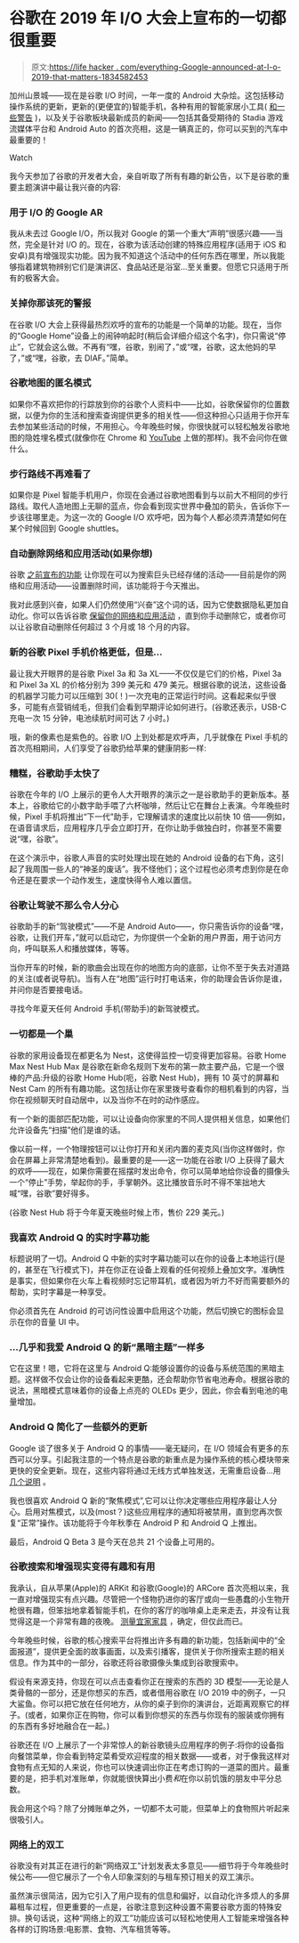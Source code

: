 # 谷歌在 2019 年 I/O 大会上宣布的一切都很重要

> 原文:[https://life hacker . com/everything-Google-announced-at-I-o-2019-that-matters-1834582453](https://lifehacker.com/everything-google-announced-at-i-o-2019-that-matters-1834582453)

加州山景城——现在是谷歌 I/O 时间，一年一度的 Android 大杂烩。这包括移动操作系统的更新，更新的(更便宜的)智能手机，各种有用的智能家居小工具( [和一些警告](https://lifehacker.com/how-to-prevent-google-from-saving-your-voice-recordings-1834414389) )，以及关于谷歌板块最新成员的新闻——包括其备受期待的 Stadia 游戏流媒体平台和 Android Auto 的首次亮相，这是一辆真正的，你可以买到的汽车中最重要的！

Watch

我今天参加了谷歌的开发者大会，亲自听取了所有有趣的新公告，以下是谷歌的重要主题演讲中最让我兴奋的内容:

### 用于 I/O 的 Google AR

我从未去过 Google I/O，所以我对 Google 的第一个重大“声明”很感兴趣——当然，完全是针对 I/O 的。现在，谷歌为该活动创建的特殊应用程序(适用于 iOS 和安卓)具有增强现实功能。因为我不知道这个活动中的任何东西在哪里，所以我能够指着建筑物辨别它们是演讲区、食品站还是浴室...至关重要。但愿它只适用于所有的极客大会。

### 关掉你那该死的警报

在谷歌 I/O 大会上获得最热烈欢呼的宣布的功能是一个简单的功能。现在，当你的“Google Home”设备上的闹钟响起时(稍后会详细介绍这个名字)，你只需说“停止”，它就会这么做。不再有“嘿，谷歌，别闹了，”或“嘿，谷歌，这太他妈的早了，”或“嘿，谷歌，去 DIAF。”简单。

### 谷歌地图的匿名模式

如果你不喜欢把你的行踪放到你的谷歌个人资料中——比如，谷歌保留你的位置数据，以便为你的生活和搜索查询提供更多的相关性——但这种担心只适用于你开车去参加某些活动的时候，不用担心。今年晚些时候，你很快就可以轻松触发谷歌地图的隐姓埋名模式(就像你在 Chrome 和 [YouTube](https://lifehacker.com/how-to-use-youtubes-incognito-mode-1827488307) 上做的那样)。我不会问你在做什么。

### 步行路线不再难看了

如果你是 Pixel 智能手机用户，你现在会通过谷歌地图看到与以前大不相同的步行路线。取代人造地图上无聊的蓝点，你会看到现实世界中叠加的箭头，告诉你下一步该往哪里走。为这一次的 Google I/O 欢呼吧，因为每个人都必须弄清楚如何在某个时候回到 Google shuttles。

### 自动删除网络和应用活动(如果你想)

谷歌 [之前宣布的功能](https://gizmodo.com/google-introduces-new-feature-to-auto-delete-your-locat-1834453115) 让你现在可以为搜索巨头已经存储的活动——目前是你的网络和应用活动——设置删除时间，该功能将于今天推出。

我对此感到兴奋，如果人们仍然使用“兴奋”这个词的话，因为它使数据隐私更加自动化。你可以告诉谷歌 [保留你的网络和应用活动](https://myactivity.google.com/) ，直到你手动删除它，或者你可以让谷歌自动删除任何超过 3 个月或 18 个月的内容。

### 新的谷歌 Pixel 手机价格更低，但是...

最让我大开眼界的是谷歌 Pixel 3a 和 3a XL——不仅仅是它们的价格，Pixel 3a 和 Pixel 3a XL 的价格分别为 399 美元和 479 美元。根据谷歌的说法，这些设备的机器学习能力可以压缩到 30(！)一次充电的正常运行时间。这看起来似乎很多，可能有点营销绒毛，但我们会看到早期评论如何进行。(谷歌还表示，USB-C 充电一次 15 分钟，电池续航时间可达 7 小时。)

哦，新的像素也是紫色的。谷歌 I/O 上到处都是欢呼声，几乎就像在 Pixel 手机的首次亮相期间，人们享受了谷歌扔给苹果的健康阴影一样:

### 糟糕，谷歌助手太快了

谷歌在今年的 I/O 上展示的更令人大开眼界的演示之一是谷歌助手的更新版本。基本上，谷歌给它的小数字助手喂了六杯咖啡，然后让它在舞台上表演。今年晚些时候，Pixel 手机将推出“下一代”助手，它理解请求的速度比以前快 10 倍——例如，在语音请求后，应用程序几乎会立即打开，在你让助手做独白时，你甚至不需要说“嘿，谷歌”。

在这个演示中，谷歌人声音的实时处理出现在她的 Android 设备的右下角，这引起了我周围一些人的“神圣的废话”。我不怪他们；这个过程也必须考虑到你是在命令还是在要求一个动作发生，速度快得令人难以置信。

### 谷歌让驾驶不那么令人分心

谷歌助手的新“驾驶模式”——不是 Android Auto——，你只需告诉你的设备“嘿，谷歌，让我们开车，”就可以启动它，为你提供一个全新的用户界面，用于访问方向，呼叫联系人和播放媒体，等等。

当你开车的时候，新的歌曲会出现在你的地图方向的底部，让你不至于失去对道路的关注(或者说导航)。当有人在“地图”运行时打电话来，你的助理会告诉你是谁，并问你是否要接电话。

寻找今年夏天任何 Android 手机(带助手)的新驾驶模式。

### 一切都是一个巢

谷歌的家用设备现在都更名为 Nest，这使得监控一切变得更加容易。谷歌 Home Max Nest Hub Max 是谷歌在新命名规则下发布的第一款主要产品，它是一个很棒的产品:升级的谷歌 Home Hub(呃，谷歌 Nest Hub)，拥有 10 英寸的屏幕和 Nest Cam 的所有有趣功能。这包括让你在家里拨号查看你的相机看到的内容，当你在视频聊天时自动居中，以及当你不在时的动作感应。

有一个新的面部匹配功能，可以让设备向你家里的不同人提供相关信息，如果他们允许设备先“扫描”他们是谁的话。

像以前一样，一个物理按钮可以让你打开和关闭内置的麦克风(当你这样做时，你会在屏幕上非常清楚地看到)。最重要的是——这一功能在谷歌 I/O 上获得了最大的欢呼——现在，如果你需要在摇摆时发出命令，你可以简单地给你设备的摄像头一个“停止”手势，举起你的手，手掌朝外。这比播放音乐时不得不笨拙地大喊“嘿，谷歌”要好得多。

(谷歌 Nest Hub 将于今年夏天晚些时候上市，售价 229 美元。)

### 我喜欢 Android Q 的实时字幕功能

标题说明了一切。Android Q 中新的实时字幕功能可以在你的设备上本地运行(是的，甚至在飞行模式下)，并在你正在设备上观看的任何视频上叠加文字。准确性是事实，但如果你在火车上看视频时忘记带耳机，或者因为听力不好而需要额外的帮助，实时字幕是一种享受。

你必须首先在 Android 的可访问性设置中启用这个功能，然后切换它的图标会显示在你的音量 UI 中。

### ...几乎和我爱 Android Q 的新“黑暗主题”一样多

它在这里！嗯，它将在这里与 Android Q:能够设置你的设备与系统范围的黑暗主题。这样做不仅会让你的设备看起来更酷，还会帮助你节省电池寿命。根据谷歌的说法，黑暗模式意味着你的设备上点亮的 OLEDs 更少，因此，你会看到电池的电量增加。

### Android Q 简化了一些额外的更新

Google 谈了很多关于 Android Q 的事情——毫无疑问，在 I/O 领域会有更多的东西可以分享。引起我注意的一个特点是谷歌的新重点是为操作系统的核心模块带来更快的安全更新。现在，这些内容将通过无线方式单独发送，无需重启设备...用 [几个说明](https://techcrunch.com/2019/05/07/android-q-security-updates/) 。

我也很喜欢 Android Q 新的“聚焦模式”,它可以让你决定哪些应用程序最让人分心。启用对焦模式，以及(most？)这些应用程序的通知将被禁用，直到您再次恢复“正常”操作。该功能将于今年秋季在 Android P 和 Android Q 上推出。

最后，Android Q Beta 3 是今天在总共 21 个设备上可用的。

### 谷歌搜索和增强现实变得有趣和有用

我承认，自从苹果(Apple)的 ARKit 和谷歌(Google)的 ARCore 首次亮相以来，我一直对增强现实有点兴趣。尽管把一个怪物扔进你的客厅或向一些愚蠢的小生物开枪很有趣，但笨拙地拿着智能手机，在你的客厅的咖啡桌上走来走去，并没有让我觉得这是一个非常有趣的夜晚。 [测量宜家家具](https://lifehacker.com/use-ios-ar-apps-to-help-redecorate-your-apartment-1822193960) ，确定，但仅此而已。

今年晚些时候，谷歌的核心搜索平台将推出许多有趣的新功能，包括新闻中的“全面报道”，提供更全面的故事画面，以及索引播客，提供关于你所搜索主题的相关信息。作为其中的一部分，谷歌还将谷歌摄像头集成到谷歌搜索中。

假设有来源支持，你现在可以点击查看你正在搜索的东西的 3D 模型——无论是人类骨骼的一部分，还是你想买的东西，或者借用谷歌在 I/O 2019 中的例子，一只大鲨鱼。你可以把它放在任何地方，从你的桌子到你的演讲台，近距离观察它的样子。(或者，如果你正在购物，你可以看到你想买的东西与你现有的服装或你拥有的东西有多好地融合在一起。)

谷歌还在 I/O 上展示了一个非常惊人的新谷歌镜头应用程序的例子:将你的设备指向餐馆菜单，你会看到特定菜肴受欢迎程度的相关数据——或者，对于像我这样对食物有点无知的人来说，你也可以快速调出你正在考虑订购的一道菜的图片。最重要的是，把手机对准账单，你就能很快算出小费*和*在你以前饥饿的朋友中平分总数。

我会用这个吗？除了分摊账单之外，一切都不太可能，但菜单上的食物照片听起来很吸引人。

### 网络上的双工

谷歌没有对其正在进行的新“网络双工”计划发表太多意见——细节将于今年晚些时候公布——但它展示了一个令人印象深刻的与租车预订相关的双工演示。

虽然演示很简洁，因为它引入了用户现有的信息和偏好，以自动化许多烦人的多屏幕租车过程，但更重要的一点是，谷歌注意到这种设置不需要谷歌方面的特殊安排。换句话说，这种“网络上的双工”功能应该可以轻松地使用人工智能来增强各种各样的订购场景:电影票、食物、汽车租赁等等。